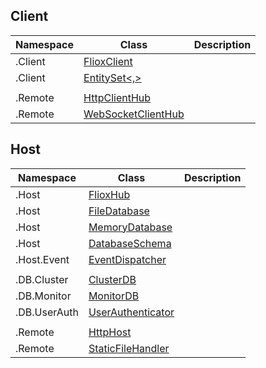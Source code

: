 

## Client


| Namespace    | Class                                                                                 | Description                                               |
| -------------|-------------------------------------------------------------------------------------- | --------------------------------------------------------- |
| .Client      | [FlioxClient](api/Friflo/Json/Fliox/Hub/Client/FlioxClient/index.md)                  |            |
| .Client      | [EntitySet<,>](api/Friflo/Json/Fliox/Hub/Client/EntitySet-2/index.md)                 |            |
|              |                                                                                       |            |
| .Remote      | [HttpClientHub](api/Friflo/Json/Fliox/Hub/Remote/HttpClientHub/index.md)              |            |
| .Remote      | [WebSocketClientHub](api/Friflo/Json/Fliox/Hub/Remote/WebSocketClientHub/index.md)    |            |


## Host

| Namespace    | Class                                                                                 | Description                                               |
| ------------ |-------------------------------------------------------------------------------------- | --------------------------------------------------------- |
| .Host        | [FlioxHub](api/Friflo/Json/Fliox/Hub/Host/FlioxHub/index.md)                          |            |
| .Host        | [FileDatabase](api/Friflo/Json/Fliox/Hub/Host/FileDatabase/index.md)                  |            |
| .Host        | [MemoryDatabase](api/Friflo/Json/Fliox/Hub/Host/MemoryDatabase/index.md)              |            |
| .Host        | [DatabaseSchema](api/Friflo/Json/Fliox/Hub/Host/DatabaseSchema/index.md)              |            |
| .Host.Event  | [EventDispatcher](api/Friflo/Json/Fliox/Hub/Host/Event/EventDispatcher/index.md)      |            |
|              |                                                                                       |            |
| .DB.Cluster  | [ClusterDB](api/Friflo/Json/Fliox/Hub/DB/Cluster/ClusterDB/index.md)                  |            |
| .DB.Monitor  | [MonitorDB](api/Friflo/Json/Fliox/Hub/DB/Monitor/MonitorDB/index.md)                  |            |
| .DB.UserAuth | [UserAuthenticator](api/Friflo/Json/Fliox/Hub/DB/UserAuth/UserAuthenticator/index.md) |            |
|              |                                                                                       |            |
| .Remote      | [HttpHost](api/Friflo/Json/Fliox/Hub/Remote/HttpHost/index.md)                        |            |
| .Remote      | [StaticFileHandler](api/Friflo/Json/Fliox/Hub/Remote/StaticFileHandler/index.md)      |            |





